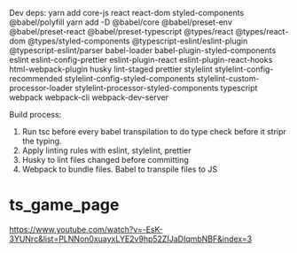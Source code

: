 Dev deps:
yarn add core-js react react-dom styled-components @babel/polyfill
yarn add -D @babel/core @babel/preset-env @babel/preset-react @babel/preset-typescript @types/react @types/react-dom @types/styled-components @typescript-eslint/eslint-plugin @typescript-eslint/parser babel-loader babel-plugin-styled-components eslint eslint-config-prettier eslint-plugin-react eslint-plugin-react-hooks html-webpack-plugin husky lint-staged prettier stylelint stylelint-config-recommended stylelint-config-styled-components stylelint-custom-processor-loader stylelint-processor-styled-components typescript webpack webpack-cli webpack-dev-server

Build process:
1. Run tsc before every babel transpilation to do type check before it stripr the typing.
2. Apply linting rules with eslint, stylelint, prettier
3. Husky to lint files changed before committing
4. Webpack to bundle files. Babel to transpile files to JS

# ts_game_page
https://www.youtube.com/watch?v=-EsK-3YUNrc&list=PLNNon0xuayxLYE2v9hp52ZIJaDIqmbNBF&index=3
